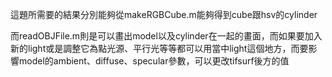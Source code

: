 這題所需要的結果分別能夠從makeRGBCube.m能夠得到cube跟hsv的cylinder

而readOBJFile.m則是可以畫出model以及cylinder在一起的畫面，而如果要加入新的light或是調整它為點光源、平行光等等都可以用當中light這個地方，而要影響model的ambient、diffuse、specular參數，可以更改tifsurf後方的值
